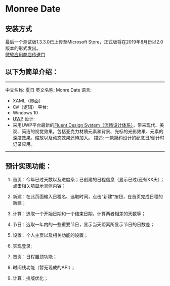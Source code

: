 # Monree Date  

## 安装方式        
最后一个测试版1.3.3.0已上传至Microsoft Store，正式版将在2019年8月份以2.0版本的形式发出。  
[微软应用商店传送门](https://www.microsoft.com/store/productId/9PKBWKPCCFJ8)      
    
## 以下为简单介绍：  

---
中文名称: 夏日
英文名称: Monre Date
语言:
  - XAML（界面）
  - C#（逻辑）
平台:
  - Windows 10
  - [UWP](https://docs.microsoft.com/zh-cn/windows/uwp/get-started/universal-application-platform-guide)
设计:
  - 采用UWP平台最新的[Fluent Design System（流畅设计体系）](https://developer.microsoft.com/zh-cn/windows/apps/design?ocid=cxfluent-getstartedheader-devcenterappsdesign)，带来现代、美观、简洁的视觉效果。包括亚克力材质元素和背景、光标的光影效果、元素的深度效果。缩放以及动态效果还待加入。
描述: 一款简约设计的纪念日/倒计时记录应用。
---  



## 预计实现功能：  

1. 首页：今年已过天数以及进度条；已创建的日程信息（显示已过/还有XX天）；点击相关项显示具体内容；

2. 新建：在此页面输入日程名、选取时间，点击“新建”按钮，在首页完成日程的新建；

2. 计算：选取一个开始日期和一个结束日期，计算两者相差的天数等；

3. 节日：选取一年内的一些重要节日，显示当天距离所显示节日的日数差；

4. 设置：个人主页以及相关功能的设置；  

5. 实现登录;  

6. 首页：日程置顶功能；  

7. 时间线功能（暂无现成的API）；  

8. 计算：排版优化；  


